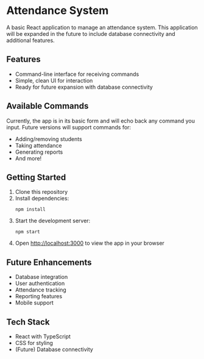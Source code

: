 # Attendance System

A basic React application to manage an attendance system. This application will be expanded in the future to include database connectivity and additional features.

## Features

- Command-line interface for receiving commands
- Simple, clean UI for interaction
- Ready for future expansion with database connectivity

## Available Commands

Currently, the app is in its basic form and will echo back any command you input. Future versions will support commands for:

- Adding/removing students
- Taking attendance
- Generating reports
- And more!

## Getting Started

1. Clone this repository
2. Install dependencies:
   ```
   npm install
   ```
3. Start the development server:
   ```
   npm start
   ```
4. Open [http://localhost:3000](http://localhost:3000) to view the app in your browser

## Future Enhancements

- Database integration
- User authentication
- Attendance tracking
- Reporting features
- Mobile support

## Tech Stack

- React with TypeScript
- CSS for styling
- (Future) Database connectivity
